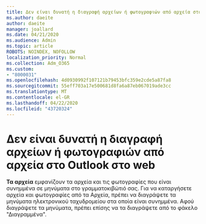 ```yaml
---
title: Δεν είναι δυνατή η διαγραφή αρχείων ή φωτογραφιών από αρχεία στο Outlook στο web
ms.author: daeite
author: daeite
manager: joallard
ms.date: 04/21/2020
ms.audience: Admin
ms.topic: article
ROBOTS: NOINDEX, NOFOLLOW
localization_priority: Normal
ms.collection: Adm_O365
ms.custom:
- "8000031"
ms.openlocfilehash: 4d0930992f107121b79453bfc359e2cde5a87fa8
ms.sourcegitcommit: 55eff703a17e500681d8fa6a87eb067019ade3cc
ms.translationtype: MT
ms.contentlocale: el-GR
ms.lasthandoff: 04/22/2020
ms.locfileid: "43720324"
---
```

# <a name="cant-delete-files-or-photos-from-files-in-outlook-on-the-web"></a>Δεν είναι δυνατή η διαγραφή αρχείων ή φωτογραφιών από αρχεία στο Outlook στο web

**Τα αρχεία** εμφανίζουν τα αρχεία και τις φωτογραφίες που είναι συνημμένα σε μηνύματα στο γραμματοκιβώτιό σας. Για να καταργήσετε αρχεία και φωτογραφίες από τα Αρχεία, πρέπει να διαγράψετε τα μηνύματα ηλεκτρονικού ταχυδρομείου στα οποία είναι συνημμένα. Αφού διαγράψετε τα μηνύματα, πρέπει επίσης να τα διαγράψετε από το φάκελο "Διαγραμμένα".